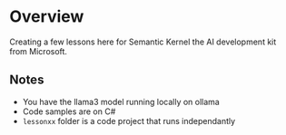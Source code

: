 # Overview

Creating a few lessons here for Semantic Kernel the AI development kit from Microsoft.

## Notes
- You have the llama3 model running locally on ollama
- Code samples are on C#
- `lessonxx` folder is a code project that runs independantly

